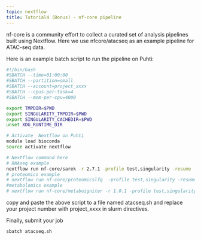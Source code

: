 ```yaml
---
topic: nextflow
title: Tutorial4 (Bonus) - nf-core pipeline
---
```


nf-core is a community effort to collect a curated set of analysis pipelines built using Nextflow. Here we use nfcore/atacseq as an example pipeline for ATAC-seq data.

Here is an example batch script to run the pipeline on Puhti:
```bash
#!/bin/bash
#SBATCH --time=01:00:00
#SBATCH --partition=small
#SBATCH --account=project_xxxx
#SBATCH --cpus-per-task=4
#SBATCH --mem-per-cpu=4000

export TMPDIR=$PWD
export SINGULARITY_TMPDIR=$PWD
export SINGULARITY_CACHEDIR=$PWD
unset XDG_RUNTIME_DIR

# Activate  Nextflow on Puhti
module load bioconda
source activate nextflow

# Nextflow command here
# RNAseq example
nextflow run nf-core/sarek -r 2.7.1 -profile test,singularity -resume
# proteomics example
# nextflow run nf-core/proteomicslfq  -profile test,singularity -resume
#metabolomics example
# nextflow run nf-core/metaboigniter -r 1.0.1 -profile test,singularity -resume
```
copy and paste the above script to a file named atacseq.sh and replace your project number with project_xxxx in slurm directives.

Finally, submit your job

```bash
sbatch atacseq.sh
```
